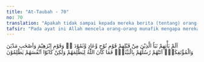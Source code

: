 ```yaml
---
title: "At-Taubah - 70"
no: 70
translation: "Apakah tidak sampai kepada mereka berita (tentang) orang-orang yang sebelum mereka, (yaitu) kaum Nuh, ‘Ad, samud, kaum Ibrahim, penduduk Madyan, dan (penduduk) negeri-negeri yang telah musnah? Telah datang kepada mereka rasul-rasul dengan membawa bukti-bukti yang nyata; Allah tidak menzalimi mereka, tetapi merekalah yang menzalimi diri mereka sendiri."
tafsir: "Pada ayat ini Allah mencela orang-orang munafik mengapa mereka tidak mengetahui kisah tentang umat-umat dahulu kala seperti umat Nabi Nuh, kaum 'Ad dan samud, kaum Ibrahim dan penduduk Madyan dan kaum Luth. Kepada mereka, Allah telah mengutus rasul-rasul-Nya yang membawa petunjuk-petunjuk dari Allah, tetapi mereka sambut rasul-rasul Allah itu dengan sikap menantang, sehingga Allah menurunkan kepada mereka azab seperti topan yang menenggelamkan kaum Nuh, angin yang membinasakan kaum 'Ad, dan petir yang membinasakan kaum samud. Hal itu tidaklah berarti Allah berbuat aniaya terhadap mereka, karena bertentangan dengan sifat keadilan Allah yang tidak pernah menzalimi hamba-Nya, tetapi merekalah yang menganiaya diri mereka sendiri disebabkan mereka tidak mengindahkan petunjuk-petunjuk Allah yang dibawa oleh rasul-rasul-Nya. Sunnatullah tidak akan berubah sebagaimana Allah menjatuhkan azab kepada orang-orang yang menentang rasul-Nya pada masa dahulu pasti pada masa sekarang Allah akan mengazab orang-orang yang bersalah jika mereka tidak bertobat."
---
```


اَلَمْ يَأْتِهِمْ نَبَاُ الَّذِيْنَ مِنْ قَبْلِهِمْ قَوْمِ نُوْحٍ وَّعَادٍ وَّثَمُوْدَ ەۙ وَقَوْمِ اِبْرٰهِيْمَ وَاَصْحٰبِ مَدْيَنَ وَالْمُؤْتَفِكٰتِۗ اَتَتْهُمْ رُسُلُهُمْ بِالْبَيِّنٰتِۚ فَمَا كَانَ اللّٰهُ لِيَظْلِمَهُمْ وَلٰكِنْ كَانُوْٓا اَنْفُسَهُمْ يَظْلِمُوْنَ
